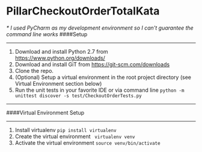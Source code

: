 # PillarCheckoutOrderTotalKata

_\* I used PyCharm as my development environment so I can't guarantee the command line works_
####Setup

---
1. Download and install Python 2.7 from https://www.python.org/downloads/
2. Download and install GiT from https://git-scm.com/downloads
3. Clone the repo.
4. (Optional) Setup a virtual environment in the root project directory (see Virtual Environment section below)
5. Run the unit tests in your favorite IDE or via command line ```python -m unittest discover -s test/CheckoutOrderTests.py```

---
####Virtual Environment Setup

---
1. Install virtualenv ```pip install virtualenv```
2. Create the virtual environment ``` virtualenv venv```
3. Activate the virtual environment ```source venv/bin/activate```